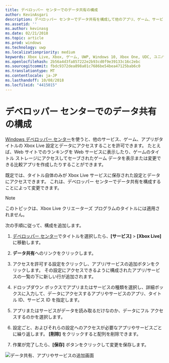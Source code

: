 ```yaml
---
title: デベロッパー センターでのデータ共有の構成
author: KevinAsgari
description: デベロッパー センターでデータ共有を構成して他のアプリ、ゲーム、サービスが Xbox Live の設定にアクセスすることを許可する方法について説明します。
ms.assetid: ''
ms.author: kevinasg
ms.date: 02/21/2018
ms.topic: article
ms.prod: windows
ms.technology: uwp
ms.localizationpriority: medium
keywords: Xbox Live, Xbox, ゲーム, UWP, Windows 10, Xbox One, UDC, ユニバーサル デベロッパー センター
ms.openlocfilehash: 2b56a4d3fa857222e2b93cd0f9e39133c16c2ebc
ms.sourcegitcommit: fbdc9372dea898a01c7686be54bea47125bab6c0
ms.translationtype: MT
ms.contentlocale: ja-JP
ms.lasthandoff: 10/08/2018
ms.locfileid: "4415015"
---
```

# <a name="configure-data-sharing-on-dev-center"></a>デベロッパー センターでのデータ共有の構成

[Windows デベロッパー センター](https://developer.microsoft.com/dashboard/windows/overview)を使うと、他のサービス、ゲーム、アプリがタイトルの Xbox Live 設定とデータにアクセスすることを許可できます。 たとえば、Web サイトでのランキングを Web サービスに表示したり、ゲームのタイトル ストレージにアクセスしてセーブされたゲーム データを表示または変更できる比較アプリを作成したりすることができます。

既定では、タイトル自体のみが Xbox Live サービスに保存された設定とデータにアクセスできます。 これは、デベロッパー センターでデータ共有を構成することによって変更できます。

> [!NOTE]
> このトピックは、Xbox Live クリエーターズ プログラムのタイトルには適用されません。

次の手順に従って、構成を追加します。

1. [デベロッパー センター](https://developer.microsoft.com/dashboard/windows/overview)でタイトルを選択したら、**[サービス]** > **[Xbox Live]** に移動します。

2. **データ共有**へのリンクをクリックします。

3. アクセスを許可する設定をクリックし、アプリ/サービスの追加ボタンをクリックします。 その設定にアクセスできるように構成されたアプリ/サービスの一覧の下に新しい行が追加されます。

4. ドロップダウン ボックスでアプリまたはサービスの種類を選択し、詳細ボックスに入力して、データにアクセスするアプリやサービスのアプリ、タイトル ID、サービス ID を指定します。

5. アプリまたはサービスがデータを読み取るだけなのか、データにフル アクセスするのかを選択します。

6. 設定ごと、およびそれらの設定へのアクセスが必要なアプリやサービスごとに繰り返します。 **[削除]** をクリックすると配列を削除できます。

7. 作業が完了したら、**[保存]** ボタンをクリックして変更を保存します。

![データ共有、アプリやサービスの追加画面](../../images/dev-center/data-sharing-2.png)
